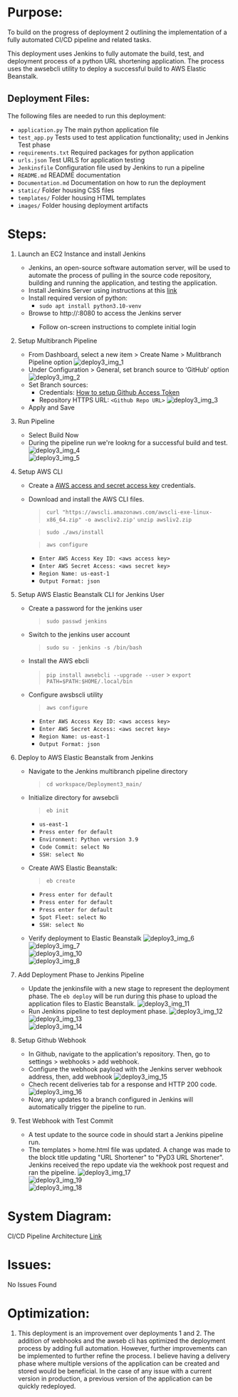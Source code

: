 # Purpose:

To build on the progress of deployment 2 outlining the implementation of a fully automated CI/CD pipeline and related tasks.

This deployment uses Jenkins to fully automate the build, test, and deployment process of a python URL shortening application. The process uses the awsebcli utility to deploy a successful build to AWS Elastic Beanstalk.

## Deployment Files:

The following files are needed to run this deployment:

- `application.py` The main python application file
- `test_app.py` Tests used to test application functionality; used in Jenkins Test phase
- `requirements.txt` Required packages for python application
- `urls.json` Test URLS for application testing
- `Jenkinsfile` Configuration file used by Jenkins to run a pipeline
- `README.md` README documentation
- `Documentation.md` Documentation on how to run the deployment
- `static/` Folder housing CSS files
- `templates/` Folder housing HTML templates
- `images/` Folder housing deployment artifacts

# Steps:

1.  Launch an EC2 Instance and install Jenkins

    - Jenkins, an open-source software automation server, will be used to automate the process of pulling in the source code repository, building and running the application, and testing the application.
    - Install Jenkins Server using instructions at this [link](https://pkg.jenkins.io/debian/)
    - Install required version of python:
      - `sudo apt install python3.10-venv`
    - Browse to http://<instance public IP>:8080 to access the Jenkins server
      - Follow on-screen instructions to complete initial login

2.  Setup Multibranch Pipeline

    - From Dashboard, select a new item > Create Name > Mulitbranch Pipeline option
      ![deploy3_img_1](images/deploy3_img_1.png)<br>
    - Under Configuration > General, set branch source to ‘GitHub’ option
      ![deploy3_img_2](images/deploy3_img_2.png)<br>
    - Set Branch sources:
      - Credentials: [How to setup Github Access Token](https://docs.github.com/en/enterprise-server@3.8/authentication/keeping-your-account-and-data-secure/managing-your-personal-access-tokens)
      - Repository HTTPS URL: `<Github Repo URL>`
        ![deploy3_img_3](images/deploy3_img_3.png)<br>
    - Apply and Save

3.  Run Pipeline

    - Select Build Now
    - During the pipeline run we're lookng for a successful build and test.
      ![deploy3_img_4](images/deploy3_img_4.png)<br>
      ![deploy3_img_5](images/deploy3_img_5.png)<br>

4.  Setup AWS CLI

    - Create a [AWS access and secret access key](https://docs.aws.amazon.com/IAM/latest/UserGuide/id_credentials_access-keys.html#Using_CreateAccessKey) credentials.
    - Download and install the AWS CLI files.

      > `curl "https://awscli.amazonaws.com/awscli-exe-linux-x86_64.zip" -o awscliv2.zip'` `unzip awsliv2.zip`

      > `sudo ./aws/install`

      > `aws configure`

      - `Enter AWS Access Key ID: <aws access key>`
      - `Enter AWS Secret Access: <aws secret key>`
      - `Region Name: us-east-1`
      - `Output Format: json`

5.  Setup AWS Elastic Beanstalk CLI for Jenkins User

    - Create a password for the jenkins user
      > `sudo passwd jenkins`
    - Switch to the jenkins user account
      > `sudo su - jenkins -s /bin/bash`
    - Install the AWS ebcli
      > `pip install awsebcli --upgrade --user` > `export PATH=$PATH:$HOME/.local/bin`
    - Configure awsbscli utility
      > `aws configure`
      - `Enter AWS Access Key ID: <aws access key>`
      - `Enter AWS Secret Access: <aws secret key>`
      - `Region Name: us-east-1`
      - `Output Format: json`

6.  Deploy to AWS Elastic Beanstalk from Jenkins

    - Navigate to the Jenkins multibranch pipeline directory
      > `cd workspace/Deployment3_main/`
    - Initialize directory for awsebcli
      > `eb init`
      - `us-east-1`
      - `Press enter for default`
      - `Environment: Python version 3.9`
      - `Code Commit: select No`
      - `SSH: select No`
    - Create AWS Elastic Beanstalk:

      > `eb create`

      - `Press enter for default`
      - `Press enter for default`
      - `Press enter for default`
      - `Spot Fleet: select No`
      - `SSH: select No`

    - Verify deployment to Elastic Beanstalk
      ![deploy3_img_6](images/deploy3_img_6.png)<br>
      ![deploy3_img_7](images/deploy3_img_7.png)<br>
      ![deploy3_img_10](images/deploy3_img_10.png)<br>
      ![deploy3_img_8](images/deploy3_img_8.png)<br>

7.  Add Deployment Phase to Jenkins Pipeline

    - Update the jenkinsfile with a new stage to represent the deployment phase. The `eb deploy` will be run during this phase to upload the application files to Elastic Beanstalk.
      ![deploy3_img_11](images/deploy3_img_11.png)<br>
    - Run Jenkins pipeline to test deployment phase.
      ![deploy3_img_12](images/deploy3_img_12.png)<br>
      ![deploy3_img_13](images/deploy3_img_13.png)<br>
      ![deploy3_img_14](images/deploy3_img_14.png)<br>

8.  Setup Github Webhook

    - In Github, navigate to the application's repository. Then, go to settings > webhooks > add webhook.
    - Configure the webhook payload with the Jenkins server webhook address, then, add webhook
      ![deploy3_img_15](images/deploy3_img_15.png)<br>
    - Chech recent deliveries tab for a response and HTTP 200 code.
      ![deploy3_img_16](images/deploy3_img_16.png)<br>
    - Now, any updates to a branch configured in Jenkins will automatically trigger the pipeline to run.

9.  Test Webhook with Test Commit
    - A test update to the source code in should start a Jenkins pipeline run.
    - The templates > home.html file was updated. A change was made to the block title updating "URL Shortener" to "PyD3 URL Shortener". Jenkins received the repo update via the wekhook post request and ran the pipeline.
      ![deploy3_img_17](images/deploy3_img_17.png)<br>
      ![deploy3_img_19](images/deploy3_img_19.png)<br>
      ![deploy3_img_18](images/deploy3_img_18.png)<br>

# System Diagram:

CI/CD Pipeline Architecture [Link](https://github.com/kaedmond24/python_url_shortener_app_deployment_3/blob/main/c4_deployment_3.png)

# Issues:

No Issues Found

# Optimization:

1. This deployment is an improvement over deployments 1 and 2. The addition of webhooks and the awseb cli has optimized the deployment process by adding full automation. However, further improvements can be implemented to further refine the process. I believe having a delivery phase where multiple versions of the application can be created and stored would be beneficial. In the case of any issue with a current version in production, a previous version of the application can be quickly redeployed.
